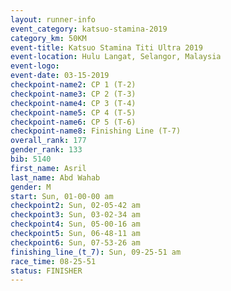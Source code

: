 ```yaml
---
layout: runner-info 
event_category: katsuo-stamina-2019 
category_km: 50KM 
event-title: Katsuo Stamina Titi Ultra 2019 
event-location: Hulu Langat, Selangor, Malaysia 
event-logo: 
event-date: 03-15-2019 
checkpoint-name2: CP 1 (T-2) 
checkpoint-name3: CP 2 (T-3) 
checkpoint-name4: CP 3 (T-4) 
checkpoint-name5: CP 4 (T-5) 
checkpoint-name6: CP 5 (T-6) 
checkpoint-name8: Finishing Line (T-7) 
overall_rank: 177
gender_rank: 133
bib: 5140
first_name: Asril
last_name: Abd Wahab
gender: M
start: Sun, 01-00-00 am
checkpoint2: Sun, 02-05-42 am
checkpoint3: Sun, 03-02-34 am
checkpoint4: Sun, 05-00-16 am
checkpoint5: Sun, 06-48-11 am
checkpoint6: Sun, 07-53-26 am
finishing_line_(t_7): Sun, 09-25-51 am
race_time: 08-25-51
status: FINISHER
---
```

